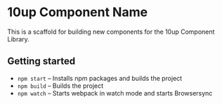 # 10up Component Name

This is a scaffold for building new components for the 10up Component Library.

## Getting started

 - `npm start` – Installs npm packages and builds the project
 - `npm build` – Builds the project
 - `npm watch` – Starts webpack in watch mode and starts Browsersync
